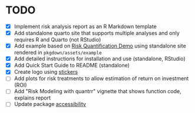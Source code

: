 # TODO

- [x] Implement risk analysis report as an R Markdown template
- [x] Add standalone quarto site that supports multiple analyses and only requires R and Quarto (not RStudio)
- [x] Add example based on [Risk Quantification Demo](https://jabenninghoff.github.io/security/analysis/rq-demo.html) using standalone site rendered in `pkgdown/assets/example`
- [x] Add detailed instructions for installation and use (standalone, RStudio)
- [x] Add Quick Start Guide to README (standalone)
- [x] Create logo using [stickers](https://github.com/jabenninghoff/stickers)
- [ ] Add plots for risk treatments to allow estimation of return on investment (ROI)
- [ ] Add "Risk Modeling with quantrr" vignette that shows function code, explains report
- [ ] Update package [accessibility](https://pkgdown.r-lib.org/articles/accessibility.html)
